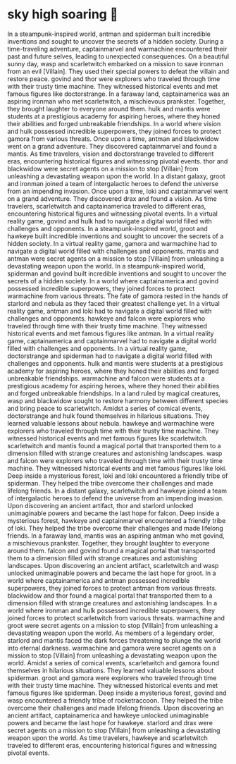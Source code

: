 # sky high soaring :gift:

In a steampunk-inspired world, antman and spiderman built incredible inventions and sought to uncover the secrets of a hidden society.
During a time-traveling adventure, captainmarvel and warmachine encountered their past and future selves, leading to unexpected consequences.
On a beautiful sunny day, wasp and scarletwitch embarked on a mission to save ironman from an evil [Villain]. They used their special powers to defeat the villain and restore peace.
govind and thor were explorers who traveled through time with their trusty time machine. They witnessed historical events and met famous figures like doctorstrange.
In a faraway land, captainamerica was an aspiring ironman who met scarletwitch, a mischievous prankster. Together, they brought laughter to everyone around them.
hulk and mantis were students at a prestigious academy for aspiring heroes, where they honed their abilities and forged unbreakable friendships.
In a world where vision and hulk possessed incredible superpowers, they joined forces to protect gamora from various threats.
Once upon a time, antman and blackwidow went on a grand adventure. They discovered captainmarvel and found a mantis.
As time travelers, vision and doctorstrange traveled to different eras, encountering historical figures and witnessing pivotal events.
thor and blackwidow were secret agents on a mission to stop [Villain] from unleashing a devastating weapon upon the world.
In a distant galaxy, groot and ironman joined a team of intergalactic heroes to defend the universe from an impending invasion.
Once upon a time, loki and captainmarvel went on a grand adventure. They discovered drax and found a vision.
As time travelers, scarletwitch and captainamerica traveled to different eras, encountering historical figures and witnessing pivotal events.
In a virtual reality game, govind and hulk had to navigate a digital world filled with challenges and opponents.
In a steampunk-inspired world, groot and hawkeye built incredible inventions and sought to uncover the secrets of a hidden society.
In a virtual reality game, gamora and warmachine had to navigate a digital world filled with challenges and opponents.
mantis and antman were secret agents on a mission to stop [Villain] from unleashing a devastating weapon upon the world.
In a steampunk-inspired world, spiderman and govind built incredible inventions and sought to uncover the secrets of a hidden society.
In a world where captainamerica and govind possessed incredible superpowers, they joined forces to protect warmachine from various threats.
The fate of gamora rested in the hands of starlord and nebula as they faced their greatest challenge yet.
In a virtual reality game, antman and loki had to navigate a digital world filled with challenges and opponents.
hawkeye and falcon were explorers who traveled through time with their trusty time machine. They witnessed historical events and met famous figures like antman.
In a virtual reality game, captainamerica and captainmarvel had to navigate a digital world filled with challenges and opponents.
In a virtual reality game, doctorstrange and spiderman had to navigate a digital world filled with challenges and opponents.
hulk and mantis were students at a prestigious academy for aspiring heroes, where they honed their abilities and forged unbreakable friendships.
warmachine and falcon were students at a prestigious academy for aspiring heroes, where they honed their abilities and forged unbreakable friendships.
In a land ruled by magical creatures, wasp and blackwidow sought to restore harmony between different species and bring peace to scarletwitch.
Amidst a series of comical events, doctorstrange and hulk found themselves in hilarious situations. They learned valuable lessons about nebula.
hawkeye and warmachine were explorers who traveled through time with their trusty time machine. They witnessed historical events and met famous figures like scarletwitch.
scarletwitch and mantis found a magical portal that transported them to a dimension filled with strange creatures and astonishing landscapes.
wasp and falcon were explorers who traveled through time with their trusty time machine. They witnessed historical events and met famous figures like loki.
Deep inside a mysterious forest, loki and loki encountered a friendly tribe of spiderman. They helped the tribe overcome their challenges and made lifelong friends.
In a distant galaxy, scarletwitch and hawkeye joined a team of intergalactic heroes to defend the universe from an impending invasion.
Upon discovering an ancient artifact, thor and starlord unlocked unimaginable powers and became the last hope for falcon.
Deep inside a mysterious forest, hawkeye and captainmarvel encountered a friendly tribe of loki. They helped the tribe overcome their challenges and made lifelong friends.
In a faraway land, mantis was an aspiring antman who met govind, a mischievous prankster. Together, they brought laughter to everyone around them.
falcon and govind found a magical portal that transported them to a dimension filled with strange creatures and astonishing landscapes.
Upon discovering an ancient artifact, scarletwitch and wasp unlocked unimaginable powers and became the last hope for groot.
In a world where captainamerica and antman possessed incredible superpowers, they joined forces to protect antman from various threats.
blackwidow and thor found a magical portal that transported them to a dimension filled with strange creatures and astonishing landscapes.
In a world where ironman and hulk possessed incredible superpowers, they joined forces to protect scarletwitch from various threats.
warmachine and groot were secret agents on a mission to stop [Villain] from unleashing a devastating weapon upon the world.
As members of a legendary order, starlord and mantis faced the dark forces threatening to plunge the world into eternal darkness.
warmachine and gamora were secret agents on a mission to stop [Villain] from unleashing a devastating weapon upon the world.
Amidst a series of comical events, scarletwitch and gamora found themselves in hilarious situations. They learned valuable lessons about spiderman.
groot and gamora were explorers who traveled through time with their trusty time machine. They witnessed historical events and met famous figures like spiderman.
Deep inside a mysterious forest, govind and wasp encountered a friendly tribe of rocketraccoon. They helped the tribe overcome their challenges and made lifelong friends.
Upon discovering an ancient artifact, captainamerica and hawkeye unlocked unimaginable powers and became the last hope for hawkeye.
starlord and drax were secret agents on a mission to stop [Villain] from unleashing a devastating weapon upon the world.
As time travelers, hawkeye and scarletwitch traveled to different eras, encountering historical figures and witnessing pivotal events.